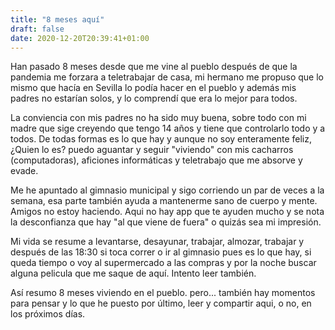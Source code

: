 ```yaml
---
title: "8 meses aquí"
draft: false
date: 2020-12-20T20:39:41+01:00
---
```

Han pasado 8 meses desde que me vine al pueblo después de que la pandemia me forzara a teletrabajar de casa, mi hermano me propuso que lo mismo que hacía en Sevilla lo podía hacer en el pueblo y además mis padres no estarían solos, y lo comprendí que era lo mejor para todos.

La conviencia con mis padres no ha sido muy buena, sobre todo con mi madre que sige creyendo que tengo 14 años y tiene que controlarlo todo y a todos.
De todas formas es lo que hay y aunque no soy enteramente feliz, ¿Quien lo es? puedo aguantar y seguir "viviendo" con mis cacharros (computadoras), aficiones informáticas y teletrabajo que me absorve y evade.

Me he apuntado al gimnasio municipal y sigo corriendo un par de veces a la semana, esa parte también ayuda a mantenerme sano de cuerpo y mente.
Amigos no estoy haciendo. Aqui no hay app que te ayuden mucho y se nota la desconfianza que hay "al que viene de fuera" o quizás sea mi impresión.

Mi vida se resume a levantarse, desayunar, trabajar, almozar, trabajar y después de las 18:30 si toca correr o ir al gimnasio pues es lo que hay, si queda tiempo o voy al supermercado a las compras y por la noche buscar alguna pelicula que me saque de aquí. Intento leer también.

Así resumo 8 meses viviendo en el pueblo. pero... también hay momentos para pensar y lo que he puesto por último, leer y compartir aqui, o no, en los próximos días.
